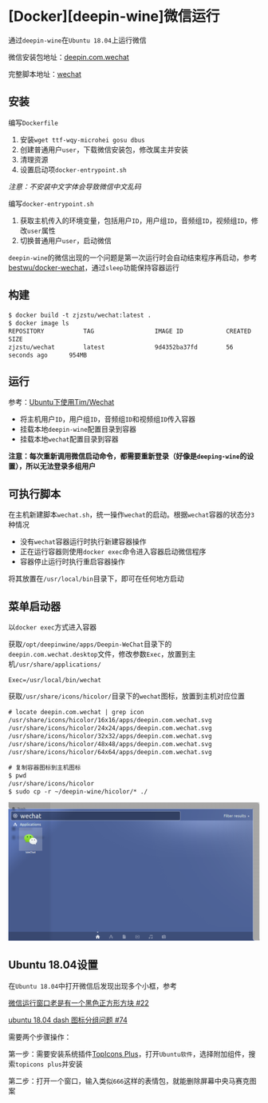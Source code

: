 
# [Docker][deepin-wine]微信运行

通过`deepin-wine`在`Ubuntu 18.04`上运行微信

微信安装包地址：[deepin.com.wechat](https://mirrors.aliyun.com/deepin/pool/non-free/d/deepin.com.wechat/)

完整脚本地址：[wechat](https://github.com/zjZSTU/Containerization-Automation/tree/master/dockerfiles/wechat)

## 安装

编写`Dockerfile`

1. 安装`wget ttf-wqy-microhei gosu dbus`
2. 创建普通用户`user`，下载微信安装包，修改属主并安装
3. 清理资源
4. 设置启动项`docker-entrypoint.sh`

*注意：不安装中文字体会导致微信中文乱码*

编写`docker-entrypoint.sh`

1. 获取主机传入的环境变量，包括用户`ID`，用户组`ID`，音频组`ID`，视频组`ID`，修改`user`属性
2. 切换普通用户`user`，启动微信

`deepin-wine`的微信出现的一个问题是第一次运行时会自动结束程序再启动，参考[bestwu/docker-wechat](https://github.com/bestwu/docker-wechat/blob/master/entrypoint.sh)，通过`sleep`功能保持容器运行

## 构建

```
$ docker build -t zjzstu/wechat:latest .
$ docker image ls
REPOSITORY           TAG                 IMAGE ID            CREATED             SIZE
zjzstu/wechat        latest              9d4352ba37fd        56 seconds ago      954MB
```

## 运行

参考：[Ubuntu下使用Tim/Wechat](https://www.gubeiqing.cn/2018/10/27/docker13/?utm_source=tuicool&utm_medium=referral#安装Docker)

* 将主机用户`ID`，用户组`ID`，音频组`ID`和视频组`ID`传入容器
* 挂载本地`deepin-wine`配置目录到容器
* 挂载本地`wechat`配置目录到容器

**注意：每次重新调用微信启动命令，都需要重新登录（好像是`deeping-wine`的设置），所以无法登录多组用户**

## 可执行脚本

在主机新建脚本`wechat.sh`，统一操作`wechat`的启动。根据`wechat`容器的状态分`3`种情况

* 没有`wechat`容器运行时执行新建容器操作
* 正在运行容器则使用`docker exec`命令进入容器启动微信程序
* 容器停止运行时执行重启容器操作

将其放置在`/usr/local/bin`目录下，即可在任何地方启动

## 菜单启动器

以`docker exec`方式进入容器

获取`/opt/deepinwine/apps/Deepin-WeChat`目录下的`deepin.com.wechat.desktop`文件，修改参数`Exec`，放置到主机`/usr/share/applications/`

```
Exec=/usr/local/bin/wechat
```

获取`/usr/share/icons/hicolor/`目录下的`wechat`图标，放置到主机对应位置

```
# locate deepin.com.wechat | grep icon
/usr/share/icons/hicolor/16x16/apps/deepin.com.wechat.svg
/usr/share/icons/hicolor/24x24/apps/deepin.com.wechat.svg
/usr/share/icons/hicolor/32x32/apps/deepin.com.wechat.svg
/usr/share/icons/hicolor/48x48/apps/deepin.com.wechat.svg
/usr/share/icons/hicolor/64x64/apps/deepin.com.wechat.svg
```

```
# 复制容器图标到主机图标
$ pwd
/usr/share/icons/hicolor
$ sudo cp -r ~/deepin-wine/hicolor/* ./
```

![](./imgs/wechat-starter.png)

## Ubuntu 18.04设置

在`Ubuntu 18.04`中打开微信后发现出现多个小框，参考

[微信运行窗口老是有一个黑色正方形方块 #22](https://github.com/wszqkzqk/deepin-wine-ubuntu/issues/22)

[ubuntu 18.04 dash 图标分组问题 #74](https://github.com/wszqkzqk/deepin-wine-ubuntu/issues/74)

需要两个步骤操作：

第一步：需要安装系统插件[TopIcons Plus](https://extensions.gnome.org/extension/1031/topicons/)，打开`Ubuntu软件`，选择附加组件，搜索`topicons plus`并安装

第二步：打开一个窗口，输入类似`666`这样的表情包，就能删除屏幕中央马赛克图案